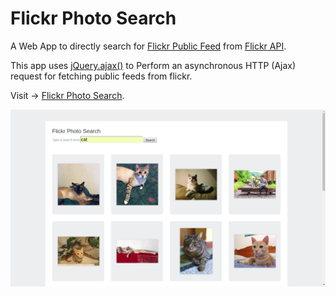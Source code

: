 # Flickr Photo Search

A Web App to directly search for [Flickr Public Feed](https://www.flickr.com/services/feeds/docs/photos_public/) from [Flickr API](https://www.flickr.com/services/).

This app uses [jQuery.ajax()](http://api.jquery.com/jquery.ajax/) to Perform an asynchronous HTTP (Ajax) request for fetching public feeds from flickr.

Visit -> [Flickr Photo Search](https://anujsaxenadev.github.io/Flickr-Photo-Search/).

![Flickr Photo Search](https://raw.githubusercontent.com/anujsaxenadev/Flicker-Photo-Search/master/FlickerSearch.png "Flickr Photo Search")
